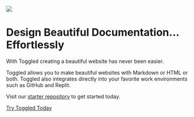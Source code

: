 ![]([https://raw.githubusercontent.com/toggledtech/.github/main/profile/And%20Change%20the%20World.png](https://github.com/toggledtech/.github/blob/main/profile/Toggled-Patreon.png?raw=true))

# Design Beautiful Documentation... Effortlessly
With Toggled creating a beautiful website has never been easier.

Toggled allows you to make beautiful websites with Markdown or HTML or both. Toggled also integrates directly into your favorite work environments such as GitHub and Replit.

Visit our [starter repository](https://github.com/toggledtech/Toggled-Starter) to get started today.

[Try Toggled Today](https://toggled.tech)
